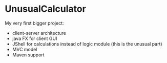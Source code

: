 # UnusualCalculator
My very first bigger project:
- client-server architecture
- java FX for client GUI
- JShell for calculations instead of logic module (this is the unusual part)
- MVC model
- Maven support
